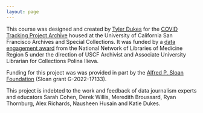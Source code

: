 ```yaml
---
layout: page
---
```


This course was designed and created by [Tyler Dukes](http://mtdukes.com/) for the [COVID Tracking Project Archive](https://www.library.ucsf.edu/archives/covid-19-pandemic/the-covid-tracking-project-archive/) housed at the University of California San Francisco Archives and Special Collections. It was funded by a [data engagement award](https://www.nnlm.gov/about/regions/region5) from the National Network of Libraries of Medicine Region 5 under the direction of USCF Archivist and Associate University Librarian for Collections Polina Ilieva.

Funding for this project was was provided in part by the [Alfred P. Sloan Foundation](https://sloan.org/) (Sloan grant G-2022-17133).

This project is indebted to the work and feedback of data journalism experts and educators Sarah Cohen, Derek Willis, Meredith Broussard, Ryan Thornburg, Alex Richards, Nausheen Husain and Katie Dukes.
